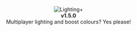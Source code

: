 <br>
<p align="center">
  <img src="https://github.com/IsGabriellaCurious/LightingPlus/blob/master/Img/cover-small.png" alt="Lighting+" /> <br>
  <b>v1.5.0</b></br>
  Multiplayer lighting and boost colours? Yes please!
</p>
